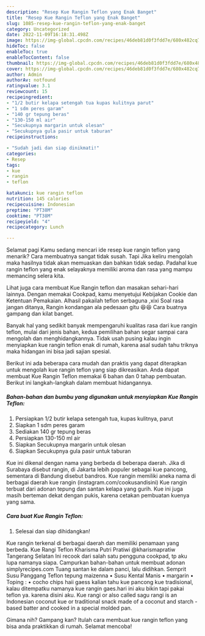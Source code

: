 ```yaml
---
description: "Resep Kue Rangin Teflon yang Enak Banget"
title: "Resep Kue Rangin Teflon yang Enak Banget"
slug: 1085-resep-kue-rangin-teflon-yang-enak-banget
category: Uncategorized
date: 2022-11-09T16:18:31.498Z
image: https://img-global.cpcdn.com/recipes/46deb81d0f3fdd7e/680x482cq70/kue-rangin-teflon-foto-resep-utama.jpg
hideToc: false
enableToc: true
enableTocContent: false
thumbnail: https://img-global.cpcdn.com/recipes/46deb81d0f3fdd7e/680x482cq70/kue-rangin-teflon-foto-resep-utama.jpg
cover: https://img-global.cpcdn.com/recipes/46deb81d0f3fdd7e/680x482cq70/kue-rangin-teflon-foto-resep-utama.jpg
author: Admin
authorAv: notfound
ratingvalue: 3.1
reviewcount: 15
recipeingredient:
- "1/2 butir kelapa setengah tua kupas kulitnya parut"
- "1 sdm peres garam"
- "140 gr tepung beras"
- "130-150 ml air"
- "Secukupnya margarin untuk olesan"
- "Secukupnya gula pasir untuk taburan"
recipeinstructions:

- "Sudah jadi dan siap dinikmati!"
categories:
- Resep
tags:
- kue
- rangin
- teflon

katakunci: kue rangin teflon 
nutrition: 145 calories
recipecuisine: Indonesian
preptime: "PT38M"
cooktime: "PT38M"
recipeyield: "4"
recipecategory: Lunch

---
```



Selamat pagi Kamu sedang mencari ide resep kue rangin teflon yang menarik? Cara membuatnya sangat tidak susah. Tapi Jika keliru mengolah maka hasilnya tidak akan memuaskan dan bahkan tidak sedap. Padahal kue rangin teflon yang enak selayaknya memiliki aroma dan rasa yang mampu memancing selera kita.


Lihat juga cara membuat Kue Rangin teflon dan masakan sehari-hari lainnya. Dengan memakai Cookpad, kamu menyetujui Kebijakan Cookie dan Ketentuan Pemakaian. Alhasil pakailah teflon serbaguna ,xixi Soal rasa jangan ditanya, Rangin kondangan ala pedesaan gitu 😆😆 Cara buatnya gampang dan kilat banget.

Banyak hal yang sedikit banyak mempengaruhi kualitas rasa dari kue rangin teflon, mulai dari jenis bahan, kedua pemilihan bahan segar sampai cara mengolah dan menghidangkannya. Tidak usah pusing kalau ingin menyiapkan kue rangin teflon enak di rumah, karena asal sudah tahu triknya maka hidangan ini bisa jadi sajian spesial.


Berikut ini ada beberapa cara mudah dan praktis yang dapat diterapkan untuk mengolah kue rangin teflon yang siap dikreasikan. Anda dapat membuat Kue Rangin Teflon memakai 6 bahan dan 0 tahap pembuatan. Berikut ini langkah-langkah dalam membuat hidangannya.

<!--inarticleads1-->

##### Bahan-bahan dan bumbu yang digunakan untuk menyiapkan Kue Rangin Teflon:

1. Persiapkan 1/2 butir kelapa setengah tua, kupas kulitnya, parut
1. Siapkan 1 sdm peres garam
1. Sediakan 140 gr tepung beras
1. Persiapkan 130-150 ml air
1. Siapkan Secukupnya margarin untuk olesan
1. Siapkan Secukupnya gula pasir untuk taburan


Kue ini dikenal dengan nama yang berbeda di beberapa daerah. Jika di Surabaya disebut rangin, di Jakarta lebih populer sebagai kue pancong, sementara di Bandung disebut bandros. Kue rangin memiliki aneka nama di berbagai daerah kue rangin (instagram.com/cookusandisini) Kue rangin terbuat dari adonan tepung dan santan kelapa yang gurih. Kue ini juga masih berteman dekat dengan pukis, karena cetakan pembuatan kuenya yang sama. 

<!--inarticleads2-->

##### Cara buat Kue Rangin Teflon:


1. Selesai dan siap dihidangkan!

Kue rangin terkenal di berbagai daerah dan memiliki penamaan yang berbeda. Kue Rangi Teflon Kharisma Putri Pratiwi @kharismapratiw Tangerang Selatan Ini recook dari salah satu pengguna cookpad, tp aku lupa namanya siapa. Campurkan bahan-bahan untuk membuat adonan simplyrecipes.com Tuang santan ke dalam panci, lalu didihkan. Semprit Susu Panggang Teflon tepung maizenna • Susu Kental Manis • margarin • Toping : • cocho chips haii gaess kalian tahu kue pancong kue tradisional, kalau ditempatku namanya kue rangin gaes.hari ini aku bikin tapi pakai teflon ya. karena disini aku. Kue rangi or also called sagu rangi is an Indonesian coconut kue or traditional snack made of a coconut and starch -based batter and cooked in a special molded pan. 

Gimana nih? Gampang kan? Itulah cara membuat kue rangin teflon yang bisa anda praktikkan di rumah. Selamat mencoba!
